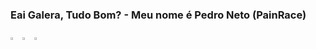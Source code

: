 ### Eai Galera, Tudo Bom? - Meu nome é Pedro Neto (PainRace)


<a href="https://www.instagram.com/pedro.rmn19/"><img width="3%" class="teste" src="https://cdn-icons-png.flaticon.com/512/2111/2111463.png"></a>
<a href="https://www.facebook.com/profile.php?id=100029653882575"><img width="3%" class="teste" src="https://cdn-icons-png.flaticon.com/512/733/733547.png"></a>
<a href="https://www.facebook.com/profile.php?id=100029653882575"><img width="3%" class="teste" src="https://cdn-icons.flaticon.com/png/512/2504/premium/2504727.png?token=exp=1659449508~hmac=26cc305a7528164c9a16ce743c278b08"></a>
